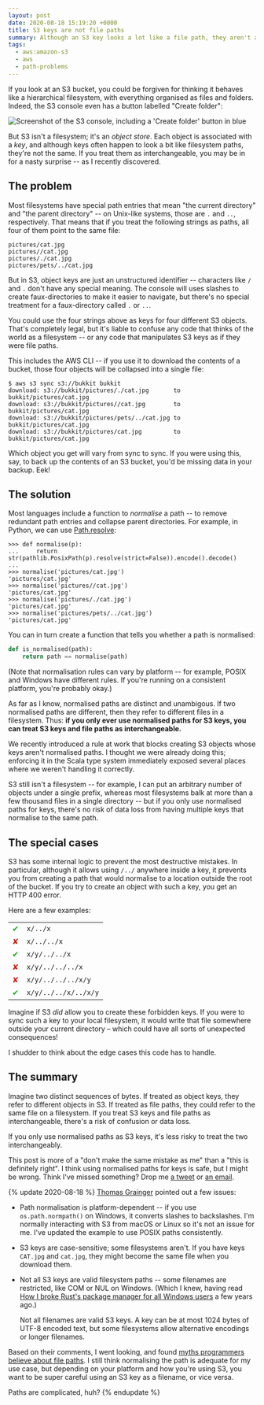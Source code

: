 ```yaml
---
layout: post
date: 2020-08-18 15:19:20 +0000
title: S3 keys are not file paths
summary: Although an S3 key looks a lot like a file path, they aren't always the same, and the distinction can trip you up.
tags:
  - aws:amazon-s3
  - aws
  - path-problems
---
```


If you look at an S3 bucket, you could be forgiven for thinking it behaves like a hierarchical filesystem, with everything organised as files and folders.
Indeed, the S3 console even has a button labelled "Create folder":

<img src="/images/2020/s3_faux_directories.png" alt="Screenshot of the S3 console, including a 'Create folder' button in blue">

But S3 isn't a filesystem; it's an *object store*.
Each object is associated with a *key*, and although keys often happen to look a bit like filesystem paths, they're not the same.
If you treat them as interchangeable, you may be in for a nasty surprise -- as I recently discovered.



## The problem

Most filesystems have special path entries that mean "the current directory" and "the parent directory" -- on Unix-like systems, those are `.` and `..`, respectively.
That means that if you treat the following strings as paths, all four of them point to the same file:

```
pictures/cat.jpg
pictures//cat.jpg
pictures/./cat.jpg
pictures/pets/../cat.jpg
```

But in S3, object keys are just an unstructured identifier -- characters like `/` and `.` don't have any special meaning.
The console will uses slashes to create faux-directories to make it easier to navigate, but there's no special treatment for a faux-directory called `.` or `..`.

You could use the four strings above as keys for four different S3 objects.
That's completely legal, but it's liable to confuse any code that thinks of the world as a filesystem -- or any code that manipulates S3 keys as if they were file paths.

This includes the AWS CLI -- if you use it to download the contents of a bucket, those four objects will be collapsed into a single file:

```
$ aws s3 sync s3://bukkit bukkit
download: s3://bukkit/pictures/./cat.jpg       to bukkit/pictures/cat.jpg
download: s3://bukkit/pictures//cat.jpg        to bukkit/pictures/cat.jpg
download: s3://bukkit/pictures/pets/../cat.jpg to bukkit/pictures/cat.jpg
download: s3://bukkit/pictures/cat.jpg         to bukkit/pictures/cat.jpg
```

Which object you get will vary from sync to sync.
If you were using this, say, to back up the contents of an S3 bucket, you'd be missing data in your backup.
Eek!



## The solution

Most languages include a function to *normalise* a path -- to remove redundant path entries and collapse parent directories.
For example, in Python, we can use [Path.resolve](https://docs.python.org/3/library/pathlib.html#pathlib.Path.resolve):

```pycon
>>> def normalise(p):
...     return str(pathlib.PosixPath(p).resolve(strict=False)).encode().decode()
...
>>> normalise('pictures/cat.jpg')
'pictures/cat.jpg'
>>> normalise('pictures//cat.jpg')
'pictures/cat.jpg'
>>> normalise('pictures/./cat.jpg')
'pictures/cat.jpg'
>>> normalise('pictures/pets/../cat.jpg')
'pictures/cat.jpg'
```

You can in turn create a function that tells you whether a path is normalised:

```python
def is_normalised(path):
    return path == normalise(path)
```

(Note that normalisation rules can vary by platform -- for example, POSIX and Windows have different rules.
If you're running on a consistent platform, you're probably okay.)

As far as I know, normalised paths are distinct and unambigous.
If two normalised paths are different, then they refer to different files in a filesystem.
Thus: **if you only ever use normalised paths for S3 keys, you can treat S3 keys and file paths as interchangeable.**

We recently introduced a rule at work that blocks creating S3 objects whose keys aren't normalised paths.
I thought we were already doing this; enforcing it in the Scala type system immediately exposed several places where we weren't handling it correctly.

S3 still isn't a filesystem -- for example, I can put an arbitrary number of objects under a single prefix, whereas most filesystems balk at more than a few thousand files in a single directory -- but if you only use normalised paths for keys, there's no risk of data loss from having multiple keys that normalise to the same path.



## The special cases

S3 has some internal logic to prevent the most destructive mistakes.
In particular, although it allows using `/../` anywhere inside a key, it prevents you from creating a path that would normalise to a location outside the root of the bucket.
If you try to create an object with such a key, you get an HTTP 400 error.

Here are a few examples:

<style>
  table { margin-left: auto; margin-right: auto; }
  .tick { text-align: center; color: #11b01c; }
  .cross { text-align: center; color: #d01c11; }
</style>

<table>
  <tr><td class="tick">✔</td><td><code>x/../x</code></td></tr>
  <tr><td class="cross">✘</td><td><code>x/../../x</code></td></tr>
  <tr><td class="tick">✔</td><td><code>x/y/../../x</code></td></tr>
  <tr><td class="cross">✘</td><td><code>x/y/../../../x</code></td></tr>
  <tr><td class="cross">✘</td><td><code>x/y/../../../x/y</code></td></tr>
  <tr><td class="tick">✔</td><td><code>x/y/../../x/../x/y</code></td></tr>
</table>

Imagine if S3 *did* allow you to create these forbidden keys.
If you were to sync such a key to your local filesystem, it would write that file somewhere outside your current directory – which could have all sorts of unexpected consequences!

I shudder to think about the edge cases this code has to handle.



## The summary

Imagine two distinct sequences of bytes.
If treated as object keys, they refer to different objects in S3.
If treated as file paths, they could refer to the same file on a filesystem.
If you treat S3 keys and file paths as interchangeable, there's a risk of confusion or data loss.

If you only use normalised paths as S3 keys, it's less risky to treat the two interchangeably.

This post is more of a "don't make the same mistake as me" than a "this is definitely right".
I think using normalised paths for keys is safe, but I might be wrong.
Think I've missed something?
Drop me [a tweet](https://twitter.com/alexwlchan) or [an email](mailto:alex@alexwlchan.net).




{% update 2020-08-18 %}
  [Thomas Grainger](https://twitter.com/graingert/) pointed out a few issues:

  *   Path normalisation is platform-dependent -- if you use `os.path.normpath()` on Windows, it converts slashes to backslashes.
      I'm normally interacting with S3 from macOS or Linux so it's not an issue for me.
      I've updated the example to use POSIX paths consistently.

  *   S3 keys are case-sensitive; some filesystems aren't.
      If you have keys `CAT.jpg` and `cat.jpg`, they might become the same file when you download them.

  *   Not all S3 keys are valid filesystem paths -- some filenames are restricted, like COM or NUL on Windows.
      (Which I knew, having read [How I broke Rust's package manager for all Windows users](http://sasheldon.com/blog/2017/05/07/how-i-broke-cargo-for-windows/) a few years ago.)

      Not all filenames are valid S3 keys.
      A key can be at most 1024 bytes of UTF-8 encoded text, but some filesystems allow alternative encodings or longer filenames.

  Based on their comments, I went looking, and found [myths programmers believe about file paths](https://yakking.branchable.com/posts/falsehoods-programmers-believe-about-file-paths/).
  I still think normalising the path is adequate for my use case, but depending on your platform and how you're using S3, you want to be super careful using an S3 key as a filename, or vice versa.

  Paths are complicated, huh?
{% endupdate %}

